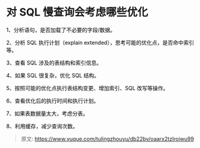 # 对 SQL 慢查询会考虑哪些优化

<font style="color:rgb(0,0,0);">1、分析语句，是否加载了不必要的字段/数据。 </font>

<font style="color:rgb(0,0,0);">2、分析 SQL 执行计划（explain extended），思考可能的优化点，是否命中索引等。 </font>

<font style="color:rgb(0,0,0);">3、查看 SQL 涉及的表结构和索引信息。 </font>

<font style="color:rgb(0,0,0);">4、如果 SQL 很复杂，优化 SQL 结构。 </font>

<font style="color:rgb(0,0,0);">5、按照可能的优化点执行表结构变更、增加索引、SQL 改写等操作。 </font>

<font style="color:rgb(0,0,0);">6、查看优化后的执行时间和执行计划。 </font>

<font style="color:rgb(0,0,0);">7、如果表数据量太大，考虑分表。 </font>

<font style="color:rgb(0,0,0);">8、利用缓存，减少查询次数。</font>



> 原文: <https://www.yuque.com/tulingzhouyu/db22bv/oaarx2tzlroiwu99>